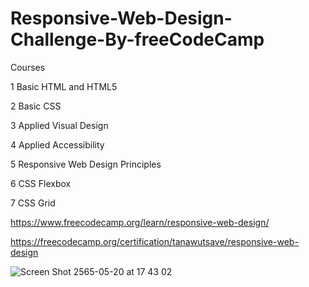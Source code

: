 # Responsive-Web-Design-Challenge-By-freeCodeCamp

Courses

1 Basic HTML and HTML5

2 Basic CSS

3 Applied Visual Design

4 Applied Accessibility

5 Responsive Web Design Principles

6 CSS Flexbox

7 CSS Grid

https://www.freecodecamp.org/learn/responsive-web-design/

https://freecodecamp.org/certification/tanawutsave/responsive-web-design 

![Screen Shot 2565-05-20 at 17 43 02](https://user-images.githubusercontent.com/93578479/169511649-16398d75-f972-4290-94ca-a0e5c101a72e.png)
